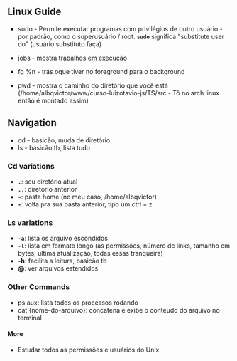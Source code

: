 ## Linux Guide

- sudo - Permite executar programas com privilégios de outro usuário - por padrão, como o superusuário / root. **`sudo`** significa  "substitute user do" (usuário substituto faça)

- jobs - mostra trabalhos em execução
- fg %n - trás oque tiver no foreground para o background
- pwd - mostra o caminho do diretório que você está (/home/albqvictor/www/curso-luizotavio-js/TS/src - Tô no arch linux então é montado assim)

## Navigation

- cd - basicão, muda de diretório
- ls - basicão tb, lista tudo

### Cd variations

- **`.`**: seu diretório atual
- **`..`**: diretório anterior
- **`~`**: pasta home (no meu caso, /home/albqvictor)
- **`-`**: volta pra sua pasta anterior, tipo um ctrl + z

### Ls variations

- **`-a`**: lista os arquivo escondidos
- **`-l`**: lista em formato longo (as permissões, número de links, tamanho em bytes, ultima atualização, todas essas tranqueira)
- **-h**: facilita a leitura, basicão tb
- **@**: ver arquivos estendidos

### Other Commands

- ps aux: lista todos os processos rodando
- cat {nome-do-arquivo}: concatena e exibe o conteudo do arquivo no terminal



#### More

- Estudar todos as permissões e usuários do Unix